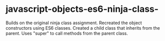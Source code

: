 # javascript-objects-es6-ninja-class-
Builds on the original ninja class assignment. Recreated the object constructors using ES6 classes. Created a child class that inherits from the parent. Uses "super" to call methods from the parent class.
